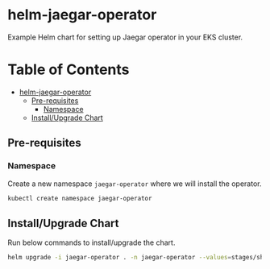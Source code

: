 # helm-jaegar-operator

Example Helm chart for setting up Jaegar operator in your EKS cluster.


Table of Contents
=================

   * [helm-jaegar-operator](#helm-jaegar-operator)
      * [Pre-requisites](#pre-requisites)
         * [Namespace](#namespace)
      * [Install/Upgrade Chart](#installupgrade-chart)

## Pre-requisites

### Namespace

Create a new namespace `jaegar-operator` where we will install the operator.

```bash
kubectl create namespace jaegar-operator
```

## Install/Upgrade Chart

Run below commands to install/upgrade the chart.

```bash
helm upgrade -i jaegar-operator . -n jaegar-operator --values=stages/shared-values.yaml
```
